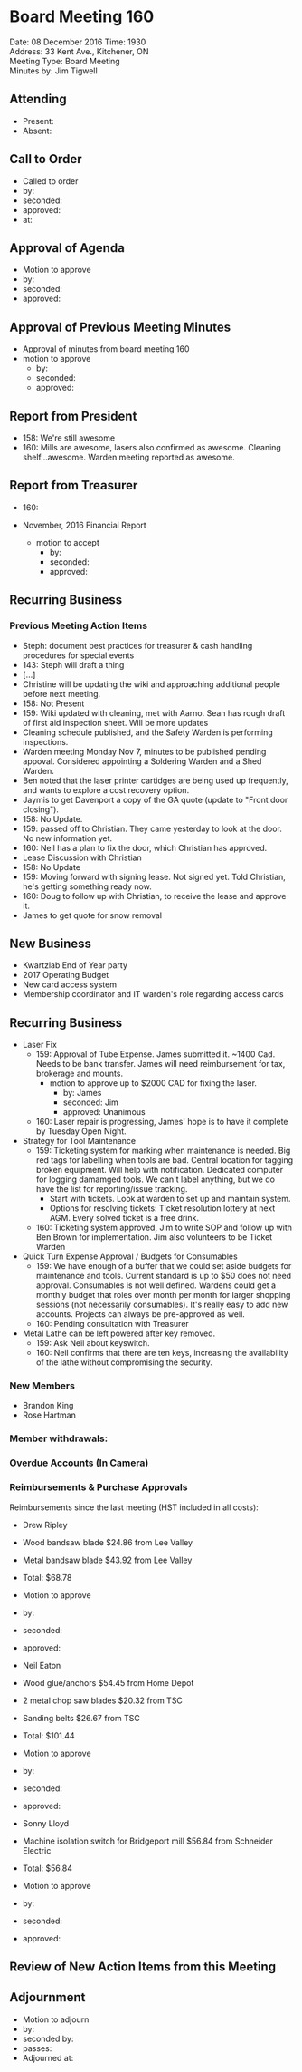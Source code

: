 # Board Meeting 160

Date: 08 December 2016 
Time: 1930  
Address: 33 Kent Ave., Kitchener, ON  
Meeting Type: Board Meeting  
Minutes by: Jim Tigwell

## Attending
* Present: 
* Absent: 

## Call to Order
* Called to order
 * by: 
 * seconded: 
 * approved: 
 * at:

## Approval of Agenda
* Motion to approve
 * by: 
 * seconded: 
 * approved: 

## Approval of Previous Meeting Minutes  

* Approval of minutes from board meeting 160
 * motion to approve
     * by: 
     * seconded: 
     * approved: 

## Report from President
 * 158: We're still awesome
 * 160: Mills are awesome, lasers also confirmed as awesome. Cleaning shelf...awesome. Warden meeting reported as awesome. 

## Report from Treasurer
 * 160: 

* November, 2016 Financial Report
  * motion to accept
     * by: 
     * seconded: 
     * approved: 

## Recurring Business

### Previous Meeting Action Items
* Steph: document best practices for treasurer & cash handling procedures for special events
 * 143: Steph will draft a thing
 * [...]
* Christine will be updating the wiki and approaching additional people before next meeting.
 * 158: Not Present
 * 159: Wiki updated with cleaning, met with Aarno. Sean has rough draft of first aid inspection sheet. Will be more updates
 * Cleaning schedule published, and the Safety Warden is performing inspections. 
  * Warden meeting Monday Nov 7, minutes to be published pending appoval. Considered appointing a Soldering Warden and a Shed Warden. 
  * Ben noted that the laser printer cartidges are being used up frequently, and wants to explore a cost recovery option.
* Jaymis to get Davenport a copy of the GA quote (update to "Front door closing").
 * 158: No Update.
 * 159: passed off to Christian. They came yesterday to look at the door. No new information yet.
 * 160: Neil has a plan to fix the door, which Christian has approved. 
* Lease Discussion with Christian
 * 158: No Update
 * 159: Moving forward with signing lease. Not signed yet. Told Christian, he's getting something ready now.
 * 160: Doug to follow up with Christian, to receive the lease and approve it. 
* James to get quote for snow removal

## New Business
 * Kwartzlab End of Year party
 * 2017 Operating Budget
 * New card access system
 * Membership coordinator and IT warden's role regarding access cards

## Recurring Business

 * Laser Fix
    * 159: Approval of Tube Expense. James submitted it. ~1400 Cad. Needs to be bank transfer. James will need reimbursement for tax, brokerage and mounts.
      * motion to approve up to $2000 CAD for fixing the laser.
        * by: James
        * seconded: Jim  
        * approved: Unanimous
    * 160: Laser repair is progressing, James' hope is to have it complete by Tuesday Open Night.
  * Strategy for Tool Maintenance
    * 159: Ticketing system for marking when maintenance is needed. Big red tags for labelling when tools are bad. Central location for tagging broken equipment. Will help with notification. Dedicated computer for logging damamged tools. We can't label anything, but we do have the list for reporting/issue tracking.
      * Start with tickets. Look at warden to set up and maintain system.
      * Options for resolving tickets: Ticket resolution lottery at next AGM. Every solved ticket is a free drink.
    * 160: Ticketing system approved, Jim to write SOP and follow up with Ben Brown for implementation. Jim also volunteers to be Ticket Warden
  * Quick Turn Expense Approval / Budgets for Consumables
    * 159: We have enough of a buffer that we could set aside budgets for maintenance and tools. Current standard is up to $50 does not need approval. Consumables is not well defined. Wardens could get a monthly budget that roles over month per month for larger shopping sessions (not necessarily consumables). It's really easy to add new accounts. Projects can always be pre-approved as well.
    * 160: Pending consultation with Treasurer
  * Metal Lathe can be left powered after key removed.
    * 159: Ask Neil about keyswitch.
    * 160: Neil confirms that there are ten keys, increasing the availability of the lathe without compromising the security. 


### New Members
 * Brandon King
 * Rose Hartman

### Member withdrawals:


### Overdue Accounts (In Camera)

### Reimbursements & Purchase Approvals

Reimbursements since the last meeting (HST included in all costs):
 * Drew Ripley
  * Wood bandsaw blade $24.86 from Lee Valley
  * Metal bandsaw blade $43.92 from Lee Valley
  * Total: $68.78
 * Motion to approve
 * by: 
 * seconded: 
 * approved: 

 * Neil Eaton
  * Wood glue/anchors $54.45 from Home Depot
  * 2 metal chop saw blades $20.32 from TSC
  * Sanding belts $26.67 from TSC
  * Total: $101.44
 * Motion to approve
 * by: 
 * seconded: 
 * approved: 

 * Sonny Lloyd
  * Machine isolation switch for Bridgeport mill $56.84 from Schneider Electric
  * Total: $56.84
 * Motion to approve
 * by: 
 * seconded: 
 * approved: 


## Review of New Action Items from this Meeting


## Adjournment
* Motion to adjourn
 * by: 
 * seconded by: 
 * passes: 
* Adjourned at: 
